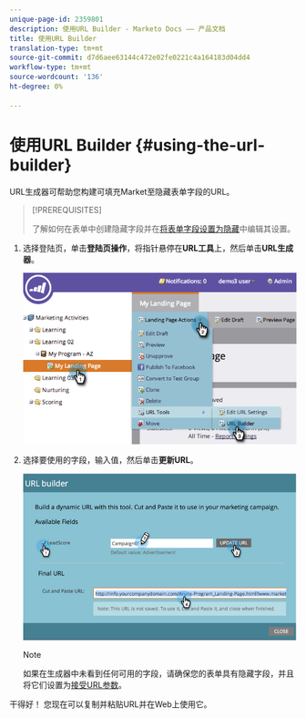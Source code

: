 ```yaml
---
unique-page-id: 2359801
description: 使用URL Builder - Marketo Docs —— 产品文档
title: 使用URL Builder
translation-type: tm+mt
source-git-commit: d7d6aee63144c472e02fe0221c4a164183d04dd4
workflow-type: tm+mt
source-wordcount: '136'
ht-degree: 0%

---
```



# 使用URL Builder {#using-the-url-builder}

URL生成器可帮助您构建可填充Market至隐藏表单字段的URL。

>[!PREREQUISITES]
>
>了解如何在表单中创建隐藏字段并在[将表单字段设置为隐藏](../../../../product-docs/demand-generation/forms/form-fields/set-a-form-field-as-hidden.md)中编辑其设置。

1. 选择登陆页，单击&#x200B;**登陆页操作**，将指针悬停在&#x200B;**URL工具**&#x200B;上，然后单击&#x200B;**URL生成器**。

   ![](assets/image2014-9-18-13-3a5-3a19.png)

1. 选择要使用的字段，输入值，然后单击&#x200B;**更新URL**。

   ![](assets/image2014-9-18-13-3a5-3a28.png)

   >[!NOTE]
   >
   >如果在生成器中未看到任何可用的字段，请确保您的表单具有隐藏字段，并且将它们设置为[接受URL参数](http://docs.marketo.com/display/DOCS/Set+a+Hidden+Form+Field+Value#SetaHiddenFormFieldValue-URLParameter)。

干得好！ 您现在可以复制并粘贴URL并在Web上使用它。

